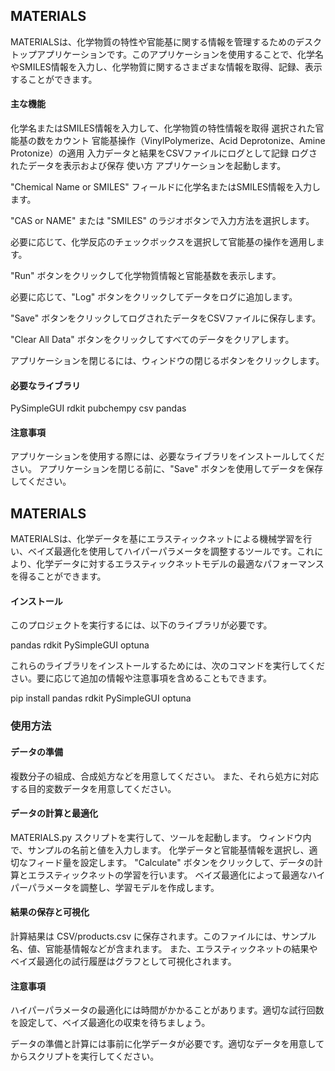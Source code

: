 ## MATERIALS
MATERIALSは、化学物質の特性や官能基に関する情報を管理するためのデスクトップアプリケーションです。このアプリケーションを使用することで、化学名やSMILES情報を入力し、化学物質に関するさまざまな情報を取得、記録、表示することができます。

#### 主な機能
化学名またはSMILES情報を入力して、化学物質の特性情報を取得
選択された官能基の数をカウント
官能基操作（VinylPolymerize、Acid Deprotonize、Amine Protonize）の適用
入力データと結果をCSVファイルにログとして記録
ログされたデータを表示および保存
使い方
アプリケーションを起動します。

"Chemical Name or SMILES" フィールドに化学名またはSMILES情報を入力します。

"CAS or NAME" または "SMILES" のラジオボタンで入力方法を選択します。

必要に応じて、化学反応のチェックボックスを選択して官能基の操作を適用します。

"Run" ボタンをクリックして化学物質情報と官能基数を表示します。

必要に応じて、"Log" ボタンをクリックしてデータをログに追加します。

"Save" ボタンをクリックしてログされたデータをCSVファイルに保存します。

"Clear All Data" ボタンをクリックしてすべてのデータをクリアします。

アプリケーションを閉じるには、ウィンドウの閉じるボタンをクリックします。

#### 必要なライブラリ
PySimpleGUI
rdkit
pubchempy
csv
pandas
#### 注意事項
アプリケーションを使用する際には、必要なライブラリをインストールしてください。
アプリケーションを閉じる前に、"Save" ボタンを使用してデータを保存してください。



## MATERIALS

MATERIALSは、化学データを基にエラスティックネットによる機械学習を行い、ベイズ最適化を使用してハイパーパラメータを調整するツールです。これにより、化学データに対するエラスティックネットモデルの最適なパフォーマンスを得ることができます。

#### インストール

このプロジェクトを実行するには、以下のライブラリが必要です。

pandas
rdkit
PySimpleGUI
optuna

これらのライブラリをインストールするためには、次のコマンドを実行してください。要に応じて追加の情報や注意事項を含めることもできます。


pip install pandas rdkit PySimpleGUI optuna

### 使用方法
#### データの準備

複数分子の組成、合成処方などを用意してください。
また、それら処方に対応する目的変数データを用意してください。

#### データの計算と最適化

MATERIALS.py スクリプトを実行して、ツールを起動します。
ウィンドウ内で、サンプルの名前と値を入力します。
化学データと官能基情報を選択し、適切なフィード量を設定します。
"Calculate" ボタンをクリックして、データの計算とエラスティックネットの学習を行います。
ベイズ最適化によって最適なハイパーパラメータを調整し、学習モデルを作成します。

#### 結果の保存と可視化

計算結果は CSV/products.csv に保存されます。このファイルには、サンプル名、値、官能基情報などが含まれます。
また、エラスティックネットの結果やベイズ最適化の試行履歴はグラフとして可視化されます。

#### 注意事項

ハイパーパラメータの最適化には時間がかかることがあります。適切な試行回数を設定して、ベイズ最適化の収束を待ちましょう。

データの準備と計算には事前に化学データが必要です。適切なデータを用意してからスクリプトを実行してください。






